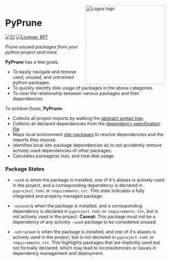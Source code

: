 <img src="https://github.com/bnkc/pyprune/blob/main/prune.svg" alt="Logos logo" width="250" align="right">

# PyPrune

[![CI](https://github.com/bnkc/pyprune/actions/workflows/ci.yml/badge.svg?branch=main)](https://github.com/bnkc/pyprune/actions/workflows/ci.yml)
[![License: MIT](https://img.shields.io/badge/License-MIT-yellow.svg)](https://opensource.org/licenses/MIT)
<!-- [![Crates.io version shield](https://img.shields.io/crates/v/logos.svg)](https://crates.io/crates/logos) -->
<!-- [![Docs](https://docs.rs/logos/badge.svg)](https://docs.rs/logos) -->

_Prune unused packages from your python project and more._

**PyPrune** has a few goals:

+ To easily navigate and remove used, unused, and untracked python packages.
+ To quickly identify disk usage of packages in the above categories. 
+ To view the relationship between various packages and their dependencies. 

To achieve those, **PyPrune**:

+ Collects all project imports by walking the [abstract syntax tree](https://en.wikipedia.org/wiki/Abstract_syntax_tree).
+ Collects all declared dependencies from the [dependency specification file](https://peps.python.org/pep-0508/).
+ Maps local environment [site-packages](https://ffy00.github.io/blog/02-python-debian-and-the-install-locations/) to resolve dependencies and the        imports they expose.
+ Identifies local site-package dependencies as to not accidently remove actively used dependencies of other packages.
+ Calculates package(s) size, and total disk usage.

### Package States

+ `-used` is when the package is installed, one of it's aliases is actively used in the project, and a corresponding dependency is declared in `pyproject.toml` or `requirements.txt`. This state indicates a fully integrated and properly managed package.

+ `-unused` is when the package is installed, and a corresponding dependency is declared in `pyproject.toml` or `requirements.txt`, but is not actively used in the project. **Caveat:** This package must not be a dependency of any actively `-used` package to be considered unused.

+ `-untracked` is when the package is installed, and one of it's aliases is actively used in the project, but is not declared in `pyproject.toml` or `requirements.txt`. This highlights packages that are implicitly used but not formally declared, which may lead to inconsistencies or issues in dependency management and deployment.



<!-- ## Example

```rust
 use logos::Logos;

 #[derive(Logos, Debug, PartialEq)]
 #[logos(skip r"[ \t\n\f]+")] // Ignore this regex pattern between tokens
 enum Token {
     // Tokens can be literal strings, of any length.
     #[token("fast")]
     Fast,

     #[token(".")]
     Period,

     // Or regular expressions.
     #[regex("[a-zA-Z]+")]
     Text,
 }

 fn main() {
     let mut lex = Token::lexer("Create ridiculously fast Lexers.");

     assert_eq!(lex.next(), Some(Ok(Token::Text)));
     assert_eq!(lex.span(), 0..6);
     assert_eq!(lex.slice(), "Create");

     assert_eq!(lex.next(), Some(Ok(Token::Text)));
     assert_eq!(lex.span(), 7..19);
     assert_eq!(lex.slice(), "ridiculously");

     assert_eq!(lex.next(), Some(Ok(Token::Fast)));
     assert_eq!(lex.span(), 20..24);
     assert_eq!(lex.slice(), "fast");

     assert_eq!(lex.next(), Some(Ok(Token::Text)));
     assert_eq!(lex.slice(), "Lexers");
     assert_eq!(lex.span(), 25..31);

     assert_eq!(lex.next(), Some(Ok(Token::Period)));
     assert_eq!(lex.span(), 31..32);
     assert_eq!(lex.slice(), ".");

     assert_eq!(lex.next(), None);
 }
```

For more examples and documentation, please refer to the
[Logos handbook](https://maciejhirsz.github.io/logos/) or the
[crate documentation](https://docs.rs/logos/latest/logos/).

## How fast?

Ridiculously fast!

```norust
test identifiers                       ... bench:         647 ns/iter (+/- 27) = 1204 MB/s
test keywords_operators_and_punctators ... bench:       2,054 ns/iter (+/- 78) = 1037 MB/s
test strings                           ... bench:         553 ns/iter (+/- 34) = 1575 MB/s
```

## Acknowledgements

+ [Pedrors](https://pedrors.pt/) for the **Logos** logo.

## Thank you

**Logos** is very much a labor of love. If you find it useful, consider
[getting me some coffee](https://github.com/sponsors/maciejhirsz). ☕

If you'd like to contribute to Logos, then consider reading the
[Contributing guide](https://maciejhirsz.github.io/logos/contributing).

## License

This code is distributed under the terms of both the MIT license
and the Apache License (Version 2.0), choose whatever works for you.

See [LICENSE-APACHE](LICENSE-APACHE) and [LICENSE-MIT](LICENSE-MIT) for details. -->